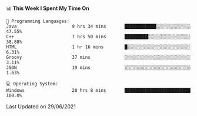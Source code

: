
<!--START_SECTION:waka-->
📊 **This Week I Spent My Time On** 

```text
💬 Programming Languages: 
Java                     9 hrs 34 mins       ████████████░░░░░░░░░░░░░   47.55% 
C++                      7 hrs 50 mins       █████████░░░░░░░░░░░░░░░░   38.88% 
HTML                     1 hr 16 mins        █░░░░░░░░░░░░░░░░░░░░░░░░   6.31% 
Groovy                   37 mins             ░░░░░░░░░░░░░░░░░░░░░░░░░   3.11% 
JSON                     19 mins             ░░░░░░░░░░░░░░░░░░░░░░░░░   1.63%

💻 Operating System: 
Windows                  20 hrs 8 mins       █████████████████████████   100.0%

```


 Last Updated on 29/06/2021
<!--END_SECTION:waka-->
